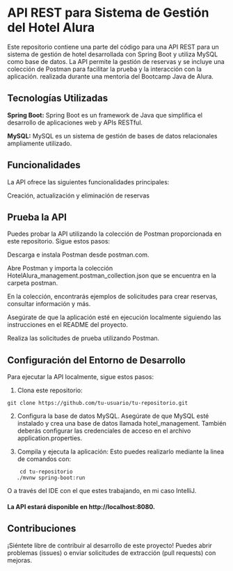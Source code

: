 # API REST para Sistema de Gestión del Hotel Alura

Este repositorio contiene una parte del código para una API REST para un sistema de gestión de hotel desarrollada con Spring Boot y utiliza MySQL como base de datos. La API permite la gestión de reservas y se incluye una colección de Postman para facilitar la prueba y la interacción con la aplicación.
realizada durante una mentoria del Bootcamp Java de Alura.

## Tecnologías Utilizadas
**Spring Boot:** Spring Boot es un framework de Java que simplifica el desarrollo de aplicaciones web y APIs RESTful.

**MySQL:** MySQL es un sistema de gestión de bases de datos relacionales ampliamente utilizado.

## Funcionalidades
La API ofrece las siguientes funcionalidades principales:

Creación, actualización y eliminación de reservas

## Prueba la API
Puedes probar la API utilizando la colección de Postman proporcionada en este repositorio. Sigue estos pasos:

Descarga e instala Postman desde postman.com.

Abre Postman y importa la colección HotelAlura_management.postman_collection.json que se encuentra en la carpeta postman.

En la colección, encontrarás ejemplos de solicitudes para crear reservas, consultar información y más.

Asegúrate de que la aplicación esté en ejecución localmente siguiendo las instrucciones en el README del proyecto.

Realiza las solicitudes de prueba utilizando Postman.

## Configuración del Entorno de Desarrollo
Para ejecutar la API localmente, sigue estos pasos:

1. Clona este repositorio:
```
git clone https://github.com/tu-usuario/tu-repositorio.git 
```
2. Configura la base de datos MySQL. Asegúrate de que MySQL esté instalado y crea una base de datos llamada hotel_management. También deberás configurar las credenciales de acceso en el archivo application.properties.

3. Compila y ejecuta la aplicación:
   Esto puedes realizarlo mediante la linea de comandos con:
```   
    cd tu-repositorio
   ./mvnw spring-boot:run
```
O a través del IDE con el que estes trabajando, en mi caso IntelliJ.


#### La API estará disponible en http://localhost:8080.

## Contribuciones
¡Siéntete libre de contribuir al desarrollo de este proyecto! Puedes abrir problemas (issues) o enviar solicitudes de extracción (pull requests) con mejoras.
